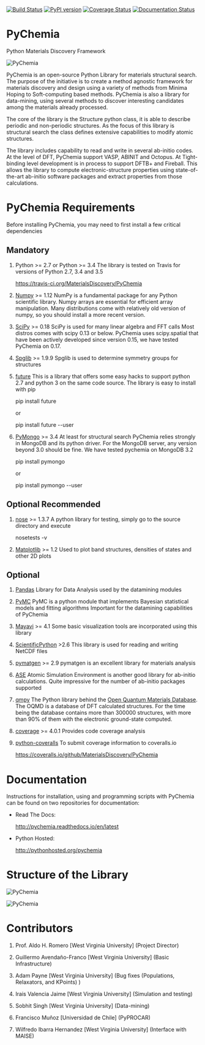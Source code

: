 [![Build Status](https://travis-ci.org/MaterialsDiscovery/PyChemia.svg?branch=master)](https://travis-ci.org/MaterialsDiscovery/PyChemia)
[![PyPI version](https://badge.fury.io/py/pychemia.svg)](https://badge.fury.io/py/pychemia)
[![Coverage Status](https://coveralls.io/repos/github/MaterialsDiscovery/PyChemia/badge.svg?branch=master)](https://coveralls.io/github/MaterialsDiscovery/PyChemia?branch=master)
[![Documentation Status](https://readthedocs.org/projects/pychemia/badge/?version=latest)](http://pychemia.readthedocs.io/en/latest/?badge=latest)

PyChemia
========

Python Materials Discovery Framework

![PyChemia](https://raw.githubusercontent.com/MaterialsDiscovery/PyChemia/master/docs/images/PyChemia_Small.png)

PyChemia is an open-source Python Library for materials structural search. The purpose of the initiative is to create
a method agnostic framework for materials discovery and design using a variety of methods from Minima Hoping to
Soft-computing based methods. PyChemia is also a library for data-mining, using several methods to discover interesting
candidates among the materials already processed.

The core of the library is the Structure python class, it is able to describe periodic and non-periodic structures.
As the focus of this library is structural search the class defines extensive capabilities to modify atomic structures.

The library includes capability to read and write in several ab-initio codes. At the level of DFT, PyChemia support
VASP, ABINIT and Octopus. At Tight-binding level development is in process to support DFTB+ and Fireball.
This allows the library to compute electronic-structure properties using state-of-the-art ab-initio software packages
and extract properties from those calculations.

PyChemia Requirements
=====================

Before installing PyChemia, you may need to first install a few critical dependencies

Mandatory
---------

1. Python >= 2.7 or Python >= 3.4
   The library is tested on Travis for versions of Python 2.7, 3.4 and 3.5

   https://travis-ci.org/MaterialsDiscovery/PyChemia

2. [Numpy](http://www.numpy.org/ "Numpy") >= 1.12
   NumPy is a fundamental package for any Python scientific library.
   Numpy arrays are essential for efficient array manipulation.
   Many distributions come with relatively old version of numpy,
   so you should install a more recent version.

3. [SciPy](http://scipy.org/ "SciPy") >= 0.18
   SciPy is used for many linear algebra and FFT calls
   Most distros comes with scipy 0.13 or below.
   PyChemia uses scipy.spatial that have been actively developed
   since version 0.15, we have tested PyChemia on 0.17.

4. [Spglib](http://spglib.sourceforge.net/) >= 1.9.9
   Spglib is used to determine symmetry groups for structures

5. [future](http://python-future.org)
   This is a library that offers some easy hacks to support python 2.7
   and python 3 on the same code source. The library is easy to install
   with pip

   pip install future

   or

   pip install future --user

6. [PyMongo](http://api.mongodb.org/python/current/) >= 3.4
   At least for structural search PyChemia relies strongly in MongoDB and its
   python driver. For the MongoDB server, any version beyond 3.0 should be fine.
   We have tested pychemia on MongoDB 3.2

   pip install pymongo

   or

   pip install pymongo --user


Optional Recommended
--------------------


1. [nose](https://nose.readthedocs.io/en/latest/) >= 1.3.7
   A python library for testing, simply go to the source directory and execute

   nosetests -v

2. [Matplotlib](http://matplotlib.org/  "Matplotlib") >= 1.2
   Used to plot band structures, densities of states and other 2D plots


Optional
--------

1. [Pandas](http://pandas.pydata.org/ "Pandas")
   Library for Data Analysis used by the datamining modules

2. [PyMC](http://pymc-devs.github.io/pymc/index.html)
   PyMC is a python module that implements Bayesian statistical models and fitting algorithms
   Important for the datamining capabilities of PyChemia

3. [Mayavi](http://docs.enthought.com/mayavi/mayavi/ "Mayavi") >= 4.1
   Some basic visualization tools are incorporated using this library

4. [ScientificPython](http://dirac.cnrs-orleans.fr/plone/software/scientificpython/overview/ "Scientific Python") >2.6
   This library is used for reading and writing NetCDF files

5. [pymatgen](http://www.pymatgen.org "pymatgen") >= 2.9
   pymatgen is an excellent library for materials analysis

6. [ASE](https://wiki.fysik.dtu.dk/ase/ "Atomic Simulation Environment")
   Atomic Simulation Environment is another good library for ab-initio calculations.
   Quite impressive for the number of ab-initio packages supported

7. [qmpy](http://oqmd.org/static/docs/index.html "qmpy")
   The Python library behind the [Open Quantum Materials Database](http://oqmd.org).
   The OQMD is a database of DFT calculated structures.
   For the time being the database contains more than 300000 structures, with more than
   90% of them with the electronic ground-state computed.

8. [coverage](https://bitbucket.org/ned/coveragepy) >= 4.0.1
    Provides code coverage analysis

9. [python-coveralls](https://github.com/z4r/python-coveralls)
    To submit coverage information to coveralls.io

    https://coveralls.io/github/MaterialsDiscovery/PyChemia

Documentation
=============

Instructions for installation, using and programming scripts with PyChemia
can be found on two repositories for documentation:

* Read The Docs:
   
   http://pychemia.readthedocs.io/en/latest
      
* Python Hosted:
    
   http://pythonhosted.org/pychemia

Structure of the Library
========================

![PyChemia](https://raw.githubusercontent.com/MaterialsDiscovery/PyChemia/master/docs/images/PyChemia_code.png)

![PyChemia](https://raw.githubusercontent.com/MaterialsDiscovery/PyChemia/master/docs/images/PyChemia_workflow.png)

Contributors
============

1. Prof. Aldo H. Romero [West Virginia University] (Project Director)

2. Guillermo Avendaño-Franco [West Virginia University] (Basic Infrastructure)

3. Adam Payne [West Virginia University] (Bug fixes (Populations, Relaxators, and KPoints) )

4. Irais Valencia Jaime [West Virginia University] (Simulation and testing)

5. Sobhit Singh [West Virginia University] (Data-mining)

6. Francisco Muñoz [Universidad de Chile] (PyPROCAR)

7. Wilfredo Ibarra Hernandez [West Virginia University] (Interface with MAISE)
